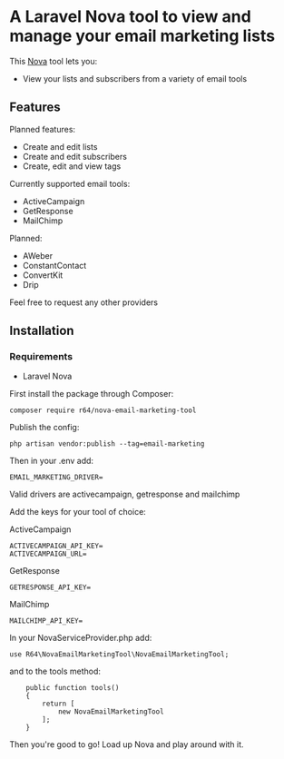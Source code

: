 # A Laravel Nova tool to view and manage your email marketing lists


This [Nova](https://nova.laravel.com) tool lets you:
- View your lists and subscribers from a variety of email tools

## Features

Planned features:
- Create and edit lists
- Create and edit subscribers
- Create, edit and view tags

Currently supported email tools:
- ActiveCampaign
- GetResponse
- MailChimp

Planned:
- AWeber
- ConstantContact
- ConvertKit
- Drip

Feel free to request any other providers 

## Installation

### Requirements
- Laravel Nova

First install the package through Composer:
```
composer require r64/nova-email-marketing-tool
```

Publish the config: 
```
php artisan vendor:publish --tag=email-marketing
```

Then in your .env add:
```
EMAIL_MARKETING_DRIVER= 
```
Valid drivers are activecampaign, getresponse and mailchimp

Add the keys for your tool of choice:

ActiveCampaign
```
ACTIVECAMPAIGN_API_KEY=
ACTIVECAMPAIGN_URL=
```

GetResponse
```
GETRESPONSE_API_KEY=
```

MailChimp
```
MAILCHIMP_API_KEY=
```

In your NovaServiceProvider.php add:
```
use R64\NovaEmailMarketingTool\NovaEmailMarketingTool;
```

and to the tools method:
```
    public function tools()
    {
        return [
            new NovaEmailMarketingTool
        ];
    }
```

Then you're good to go! Load up Nova and play around with it. 